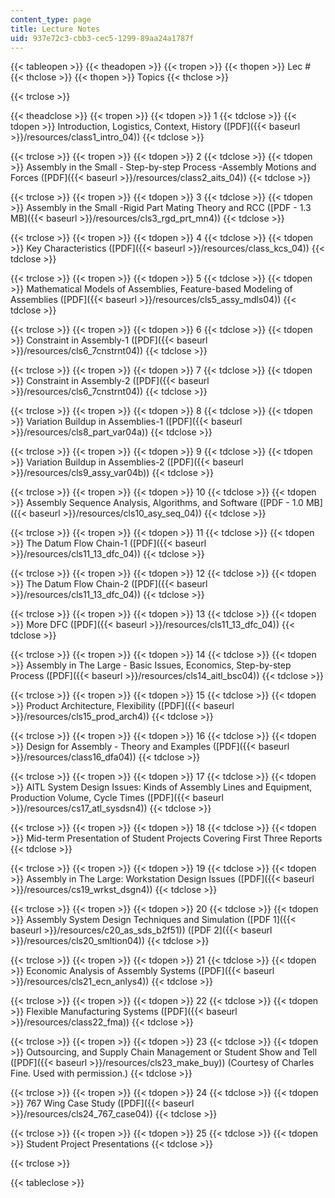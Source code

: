 ```yaml
---
content_type: page
title: Lecture Notes
uid: 937e72c3-cbb3-cec5-1299-89aa24a1787f
---
```


{{< tableopen >}}
{{< theadopen >}}
{{< tropen >}}
{{< thopen >}}
Lec #   
{{< thclose >}}
{{< thopen >}}
Topics
{{< thclose >}}

{{< trclose >}}

{{< theadclose >}}
{{< tropen >}}
{{< tdopen >}}
1
{{< tdclose >}}
{{< tdopen >}}
Introduction, Logistics, Context, History ([PDF]({{< baseurl >}}/resources/class1_intro_04))
{{< tdclose >}}

{{< trclose >}}
{{< tropen >}}
{{< tdopen >}}
2
{{< tdclose >}}
{{< tdopen >}}
Assembly in the Small - Step-by-step Process -Assembly Motions and Forces ([PDF]({{< baseurl >}}/resources/class2_aits_04))
{{< tdclose >}}

{{< trclose >}}
{{< tropen >}}
{{< tdopen >}}
3
{{< tdclose >}}
{{< tdopen >}}
Assembly in the Small -Rigid Part Mating Theory and RCC ([PDF - 1.3 MB]({{< baseurl >}}/resources/cls3_rgd_prt_mn4))
{{< tdclose >}}

{{< trclose >}}
{{< tropen >}}
{{< tdopen >}}
4
{{< tdclose >}}
{{< tdopen >}}
Key Characteristics ([PDF]({{< baseurl >}}/resources/class_kcs_04))
{{< tdclose >}}

{{< trclose >}}
{{< tropen >}}
{{< tdopen >}}
5
{{< tdclose >}}
{{< tdopen >}}
Mathematical Models of Assemblies, Feature-based Modeling of Assemblies ([PDF]({{< baseurl >}}/resources/cls5_assy_mdls04))
{{< tdclose >}}

{{< trclose >}}
{{< tropen >}}
{{< tdopen >}}
6
{{< tdclose >}}
{{< tdopen >}}
Constraint in Assembly-1 ([PDF]({{< baseurl >}}/resources/cls6_7cnstrnt04))
{{< tdclose >}}

{{< trclose >}}
{{< tropen >}}
{{< tdopen >}}
7
{{< tdclose >}}
{{< tdopen >}}
Constraint in Assembly-2 ([PDF]({{< baseurl >}}/resources/cls6_7cnstrnt04))
{{< tdclose >}}

{{< trclose >}}
{{< tropen >}}
{{< tdopen >}}
8
{{< tdclose >}}
{{< tdopen >}}
Variation Buildup in Assemblies-1 ([PDF]({{< baseurl >}}/resources/cls8_part_var04a))
{{< tdclose >}}

{{< trclose >}}
{{< tropen >}}
{{< tdopen >}}
9
{{< tdclose >}}
{{< tdopen >}}
Variation Buildup in Assemblies-2 ([PDF]({{< baseurl >}}/resources/cls9_assy_var04b))
{{< tdclose >}}

{{< trclose >}}
{{< tropen >}}
{{< tdopen >}}
10
{{< tdclose >}}
{{< tdopen >}}
Assembly Sequence Analysis, Algorithms, and Software ([PDF - 1.0 MB]({{< baseurl >}}/resources/cls10_asy_seq_04))
{{< tdclose >}}

{{< trclose >}}
{{< tropen >}}
{{< tdopen >}}
11
{{< tdclose >}}
{{< tdopen >}}
The Datum Flow Chain-1 ([PDF]({{< baseurl >}}/resources/cls11_13_dfc_04))
{{< tdclose >}}

{{< trclose >}}
{{< tropen >}}
{{< tdopen >}}
12
{{< tdclose >}}
{{< tdopen >}}
The Datum Flow Chain-2 ([PDF]({{< baseurl >}}/resources/cls11_13_dfc_04))
{{< tdclose >}}

{{< trclose >}}
{{< tropen >}}
{{< tdopen >}}
13
{{< tdclose >}}
{{< tdopen >}}
More DFC ([PDF]({{< baseurl >}}/resources/cls11_13_dfc_04))
{{< tdclose >}}

{{< trclose >}}
{{< tropen >}}
{{< tdopen >}}
14
{{< tdclose >}}
{{< tdopen >}}
Assembly in The Large - Basic Issues, Economics, Step-by-step Process ([PDF]({{< baseurl >}}/resources/cls14_aitl_bsc04))
{{< tdclose >}}

{{< trclose >}}
{{< tropen >}}
{{< tdopen >}}
15
{{< tdclose >}}
{{< tdopen >}}
Product Architecture, Flexibility ([PDF]({{< baseurl >}}/resources/cls15_prod_arch4))
{{< tdclose >}}

{{< trclose >}}
{{< tropen >}}
{{< tdopen >}}
16
{{< tdclose >}}
{{< tdopen >}}
Design for Assembly - Theory and Examples ([PDF]({{< baseurl >}}/resources/class16_dfa04))
{{< tdclose >}}

{{< trclose >}}
{{< tropen >}}
{{< tdopen >}}
17
{{< tdclose >}}
{{< tdopen >}}
AITL System Design Issues: Kinds of Assembly Lines and Equipment, Production Volume, Cycle Times ([PDF]({{< baseurl >}}/resources/cs17_atl_sysdsn4))
{{< tdclose >}}

{{< trclose >}}
{{< tropen >}}
{{< tdopen >}}
18
{{< tdclose >}}
{{< tdopen >}}
Mid-term Presentation of Student Projects Covering First Three Reports
{{< tdclose >}}

{{< trclose >}}
{{< tropen >}}
{{< tdopen >}}
19
{{< tdclose >}}
{{< tdopen >}}
Assembly in The Large: Workstation Design Issues ([PDF]({{< baseurl >}}/resources/cs19_wrkst_dsgn4))
{{< tdclose >}}

{{< trclose >}}
{{< tropen >}}
{{< tdopen >}}
20
{{< tdclose >}}
{{< tdopen >}}
Assembly System Design Techniques and Simulation ([PDF 1]({{< baseurl >}}/resources/c20_as_sds_b2f51)) ([PDF 2]({{< baseurl >}}/resources/cls20_smltion04))
{{< tdclose >}}

{{< trclose >}}
{{< tropen >}}
{{< tdopen >}}
21
{{< tdclose >}}
{{< tdopen >}}
Economic Analysis of Assembly Systems ([PDF]({{< baseurl >}}/resources/cls21_ecn_anlys4))
{{< tdclose >}}

{{< trclose >}}
{{< tropen >}}
{{< tdopen >}}
22
{{< tdclose >}}
{{< tdopen >}}
Flexible Manufacturing Systems ([PDF]({{< baseurl >}}/resources/class22_fma))
{{< tdclose >}}

{{< trclose >}}
{{< tropen >}}
{{< tdopen >}}
23
{{< tdclose >}}
{{< tdopen >}}
Outsourcing, and Supply Chain Management or Student Show and Tell  ([PDF]({{< baseurl >}}/resources/cls23_make_buy)) (Courtesy of Charles Fine. Used with permission.)
{{< tdclose >}}

{{< trclose >}}
{{< tropen >}}
{{< tdopen >}}
24
{{< tdclose >}}
{{< tdopen >}}
767 Wing Case Study ([PDF]({{< baseurl >}}/resources/cls24_767_case04))
{{< tdclose >}}

{{< trclose >}}
{{< tropen >}}
{{< tdopen >}}
25
{{< tdclose >}}
{{< tdopen >}}
Student Project Presentations
{{< tdclose >}}

{{< trclose >}}

{{< tableclose >}}